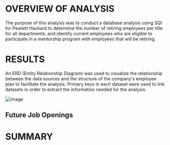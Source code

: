 # OVERVIEW OF ANALYSIS
The purpose of this analysis  was to conduct a database analysis using SQl for Pewlett Hackard to  determine the number of retiring employees per title for all departments, and identify current employees who are eligible to participate in a mentorship program with employees that will be retiring. 

# RESULTS
An ERD (Entity Relationship Diagram) was used to visualize the relationship between the data sources and the structure of the company's employee plan to facilitate the analysis. Primary keys in each dataset were used to link datasets in order to extract the information needed for the analysis.

![image](https://user-images.githubusercontent.com/93107507/148837647-95b0c8f0-8d41-4196-92e9-5aeee340678f.png)

## Future Job Openings




# SUMMARY
